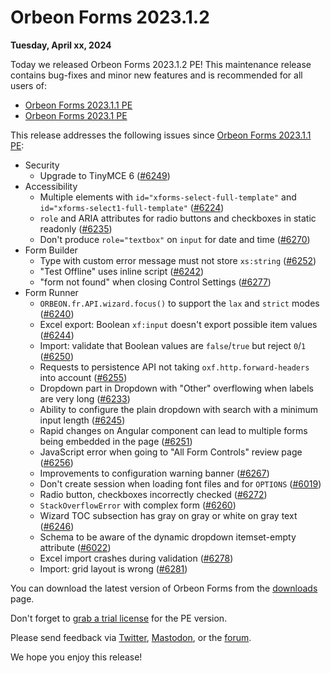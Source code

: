 # Orbeon Forms 2023.1.2

__Tuesday, April xx, 2024__

Today we released Orbeon Forms 2023.1.2 PE! This maintenance release contains bug-fixes and minor new features and is recommended for all users of:

- [Orbeon Forms 2023.1.1 PE](orbeon-forms-2023.1.1.md)
- [Orbeon Forms 2023.1 PE](orbeon-forms-2023.1.md)

This release addresses the following issues since [Orbeon Forms 2023.1.1 PE](orbeon-forms-2023.1.1.md):

- Security
    - Upgrade to TinyMCE 6 ([\#6249](https://github.com/orbeon/orbeon-forms/issues/6249))
- Accessibility
    - Multiple elements with `id="xforms-select-full-template"` and `id="xforms-select1-full-template"` ([\#6224](https://github.com/orbeon/orbeon-forms/issues/6224))
    - `role` and ARIA attributes for radio buttons and checkboxes in static readonly ([\#6235](https://github.com/orbeon/orbeon-forms/issues/6235))
    - Don't produce `role="textbox"` on `input` for date and time ([\#6270](https://github.com/orbeon/orbeon-forms/issues/6270))
- Form Builder
    - Type with custom error message must not store `xs:string` ([\#6252](https://github.com/orbeon/orbeon-forms/issues/6252))
    - "Test Offline" uses inline script ([\#6242](https://github.com/orbeon/orbeon-forms/issues/6242))
    - "form not found" when closing Control Settings ([\#6277](https://github.com/orbeon/orbeon-forms/issues/6277))
- Form Runner
    - `ORBEON.fr.API.wizard.focus()` to support the `lax` and `strict` modes ([\#6240](https://github.com/orbeon/orbeon-forms/issues/6240))
    - Excel export: Boolean `xf:input` doesn't export possible item values ([\#6244](https://github.com/orbeon/orbeon-forms/issues/6244))
    - Import: validate that Boolean values are `false`/`true` but reject `0`/`1` ([\#6250](https://github.com/orbeon/orbeon-forms/issues/6250))
    - Requests to persistence API not taking `oxf.http.forward-headers` into account ([\#6255](https://github.com/orbeon/orbeon-forms/issues/6255))
    - Dropdown part in Dropdown with "Other" overflowing when labels are very long ([\#6233](https://github.com/orbeon/orbeon-forms/issues/6233))
    - Ability to configure the plain dropdown with search with a minimum input length ([\#6245](https://github.com/orbeon/orbeon-forms/issues/6245))
    - Rapid changes on Angular component can lead to multiple forms being embedded in the page ([\#6251](https://github.com/orbeon/orbeon-forms/issues/6251))
    - JavaScript error when going to "All Form Controls" review page ([\#6256](https://github.com/orbeon/orbeon-forms/issues/6256))
    - Improvements to configuration warning banner ([\#6267](https://github.com/orbeon/orbeon-forms/issues/6267))
    - Don't create session when loading font files and for `OPTIONS` ([\#6019](https://github.com/orbeon/orbeon-forms/issues/6019))
    - Radio button, checkboxes incorrectly checked ([\#6272](https://github.com/orbeon/orbeon-forms/issues/6272))
    - `StackOverflowError` with complex form ([\#6260](https://github.com/orbeon/orbeon-forms/issues/6260))
    - Wizard TOC subsection has gray on gray or white on gray text ([\#6246](https://github.com/orbeon/orbeon-forms/issues/6246))
    - Schema to be aware of the dynamic dropdown itemset-empty attribute ([\#6022](https://github.com/orbeon/orbeon-forms/issues/6022))
    - Excel import crashes during validation ([\#6278](https://github.com/orbeon/orbeon-forms/issues/6278))
    - Import: grid layout is wrong ([\#6281](https://github.com/orbeon/orbeon-forms/issues/6281))

You can download the latest version of Orbeon Forms from the [downloads](https://www.orbeon.com/download) page.

Don't forget to [grab a trial license](https://prod.orbeon.com/prod/fr/orbeon/register/new) for the PE version.

Please send feedback via [Twitter](https://twitter.com/orbeon), [Mastodon](https://mastodon.social/@orbeon), or the [forum](https://www.orbeon.com/community).

We hope you enjoy this release!

